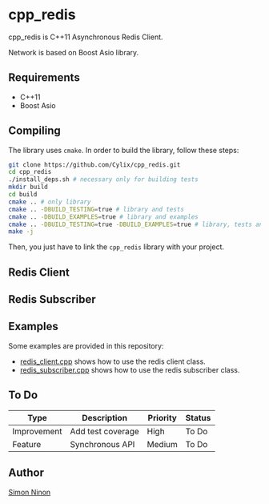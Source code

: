 # cpp_redis
cpp_redis is C++11 Asynchronous Redis Client.

Network is based on Boost Asio library.

## Requirements
* C++11
* Boost Asio

## Compiling
The library uses `cmake`. In order to build the library, follow these steps:

```bash
git clone https://github.com/Cylix/cpp_redis.git
cd cpp_redis
./install_deps.sh # necessary only for building tests
mkdir build
cd build
cmake .. # only library
cmake .. -DBUILD_TESTING=true # library and tests
cmake .. -DBUILD_EXAMPLES=true # library and examples
cmake .. -DBUILD_TESTING=true -DBUILD_EXAMPLES=true # library, tests and examples
make -j
```

Then, you just have to link the `cpp_redis` library with your project.

## Redis Client

## Redis Subscriber

## Examples
Some examples are provided in this repository:
* [redis_client.cpp](examples/redis_client.cpp) shows how to use the redis client class.
* [redis_subscriber.cpp](examples/redis_subscriber.cpp) shows how to use the redis subscriber class.

## To Do
| Type | Description | Priority | Status |
|------|-------------|----------|--------|
| Improvement | Add test coverage | High | To Do |
| Feature | Synchronous API | Medium | To Do |

## Author
[Simon Ninon](http://simon-ninon.fr)
